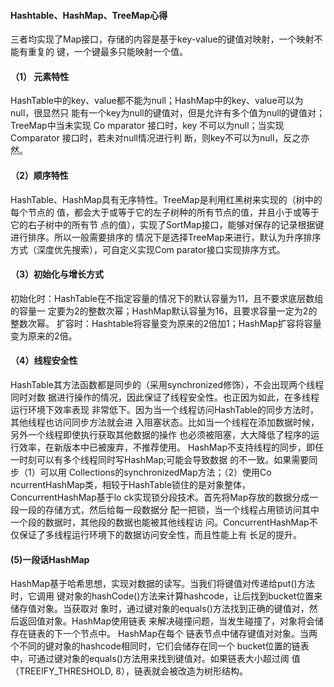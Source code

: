 #### Hashtable、HashMap、TreeMap心得
三者均实现了Map接口，存储的内容是基于key-value的键值对映射，一个映射不能有重复的
键，一个键最多只能映射一个值。
#### （1） 元素特性
HashTable中的key、value都不能为null；HashMap中的key、value可以为null，很显然只
能有一个key为null的键值对，但是允许有多个值为null的键值对；TreeMap中当未实现 Co
mparator 接口时，key 不可以为null；当实现 Comparator 接口时，若未对null情况进行判
断，则key不可以为null，反之亦然。
#### （2）顺序特性
HashTable、HashMap具有无序特性。TreeMap是利用红黑树来实现的（树中的每个节点的
值，都会大于或等于它的左子树种的所有节点的值，并且小于或等于它的右子树中的所有节
点的值），实现了SortMap接口，能够对保存的记录根据键进行排序。所以一般需要排序的
情况下是选择TreeMap来进行，默认为升序排序方式（深度优先搜索），可自定义实现Com
parator接口实现排序方式。
#### （3）初始化与增长方式
初始化时：HashTable在不指定容量的情况下的默认容量为11，且不要求底层数组的容量一
定要为2的整数次幂；HashMap默认容量为16，且要求容量一定为2的整数次幂。
扩容时：Hashtable将容量变为原来的2倍加1；HashMap扩容将容量变为原来的2倍。
#### （4）线程安全性
HashTable其方法函数都是同步的（采用synchronized修饰），不会出现两个线程同时对数
据进行操作的情况，因此保证了线程安全性。也正因为如此，在多线程运行环境下效率表现
非常低下。因为当一个线程访问HashTable的同步方法时，其他线程也访问同步方法就会进
入阻塞状态。比如当一个线程在添加数据时候，另外一个线程即使执行获取其他数据的操作
也必须被阻塞，大大降低了程序的运行效率，在新版本中已被废弃，不推荐使用。
HashMap不支持线程的同步，即任一时刻可以有多个线程同时写HashMap;可能会导致数据
的不一致。如果需要同步（1）可以用 Collections的synchronizedMap方法；（2）使用Co
ncurrentHashMap类，相较于HashTable锁住的是对象整体， ConcurrentHashMap基于lo
ck实现锁分段技术。首先将Map存放的数据分成一段一段的存储方式，然后给每一段数据分
配一把锁，当一个线程占用锁访问其中一个段的数据时，其他段的数据也能被其他线程访
问。ConcurrentHashMap不仅保证了多线程运行环境下的数据访问安全性，而且性能上有
长足的提升。
#### (5)一段话HashMap
HashMap基于哈希思想，实现对数据的读写。当我们将键值对传递给put()方法时，它调用
键对象的hashCode()方法来计算hashcode，让后找到bucket位置来储存值对象。当获取对
象时，通过键对象的equals()方法找到正确的键值对，然后返回值对象。HashMap使用链表
来解决碰撞问题，当发生碰撞了，对象将会储存在链表的下一个节点中。 HashMap在每个
链表节点中储存键值对对象。当两个不同的键对象的hashcode相同时，它们会储存在同一个
bucket位置的链表中，可通过键对象的equals()方法用来找到键值对。如果链表大小超过阈
值（TREEIFY_THRESHOLD, 8），链表就会被改造为树形结构。
